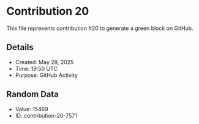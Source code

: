 # Contribution 20

This file represents contribution #20 to generate a green block on GitHub.

## Details
- Created: May 28, 2025
- Time: 19:50 UTC
- Purpose: GitHub Activity

## Random Data
- Value: 15469
- ID: contribution-20-7571

